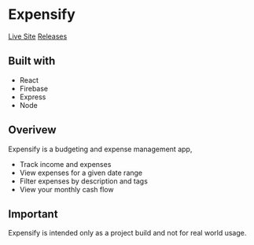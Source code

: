# Expensify

[Live Site](https://jspegele-expensify.herokuapp.com/)
[Releases](https://github.com/jspegele/expensify-app/releases)

## Built with
- React
- Firebase
- Express
- Node


## Overivew
Expensify is a budgeting and expense management app, 
- Track income and expenses
- View expenses for a given date range
- Filter expenses by description and tags
- View your monthly cash flow

## Important
Expensify is intended only as a project build and not for real world usage.